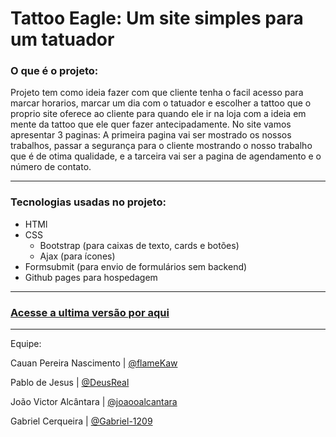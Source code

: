 # Tattoo Eagle: Um site simples para um tatuador


### O que é o projeto:
    
   Projeto tem como ideia fazer com que cliente tenha o facil acesso para marcar horarios, marcar um dia com o tatuador e escolher a tattoo que o proprio site oferece ao cliente para quando ele ir na loja com a ideia em mente da tattoo que ele quer fazer antecipadamente. No site vamos apresentar 3 paginas: A primeira pagina vai ser mostrado os nossos trabalhos, passar a segurança para o cliente mostrando o nosso trabalho que é de otima qualidade, e a tarceira vai ser a pagina de agendamento e o número de contato.
***
### Tecnologias usadas no projeto:

* HTMl
* CSS
    * Bootstrap (para caixas de texto, cards e botões)
    * Ajax (para ícones)
* Formsubmit (para envio de formulários sem backend)
* Github pages para hospedagem
***
### [Acesse a ultima versão por aqui](https://bit.ly/uj-tattooeagle)
***
Equipe:

   Cauan Pereira Nascimento | [@flameKaw](https://github.com/flamekaw)
   
   Pablo de Jesus | [@DeusReal](https://github.com/DeusReal)
   
   João Victor Alcântara | [@joaooalcantara](https://github.com/joaooalcantara)
   
   Gabriel Cerqueira | [@Gabriel-1209](https://github.com/Gabriel-1209)
   
  
